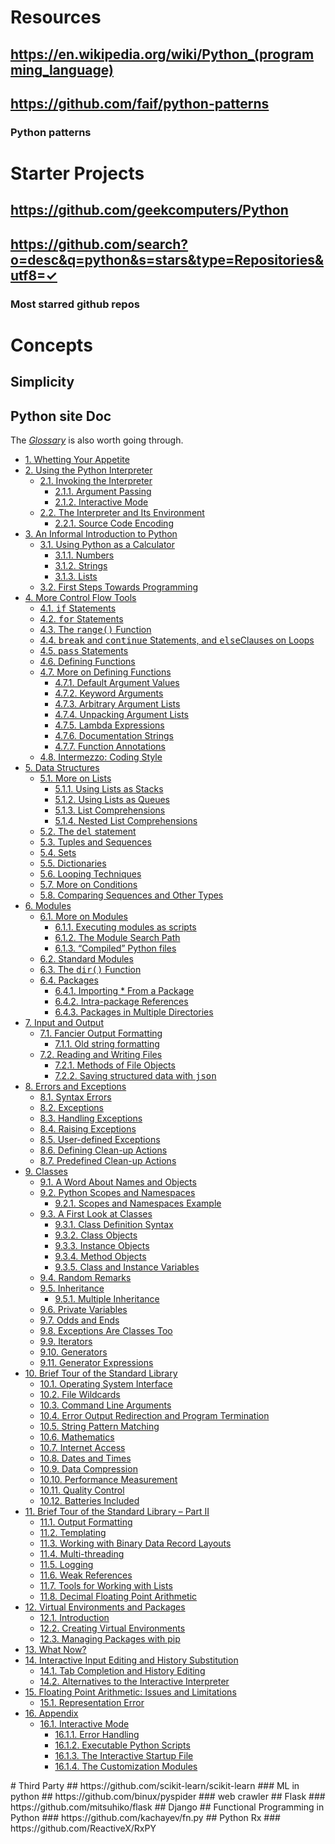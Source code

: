 # Resources
## https://en.wikipedia.org/wiki/Python_(programming_language)
## https://github.com/faif/python-patterns
### Python patterns
# Starter Projects
## https://github.com/geekcomputers/Python
## https://github.com/search?o=desc&q=python&s=stars&type=Repositories&utf8=✓
### Most starred github repos
# Concepts
## Simplicity
## Python site Doc
<p>The&#xA0;<a class="reference internal" href="https://docs.python.org/3.5/glossary.html#glossary"><em>Glossary</em></a>&#xA0;is also worth going through.</p><div class="toctree-wrapper compound"><ul><li class="toctree-l1"><a class="reference internal" href="https://docs.python.org/3.5/tutorial/appetite.html">1. Whetting Your Appetite</a></li><li class="toctree-l1"><a class="reference internal" href="https://docs.python.org/3.5/tutorial/interpreter.html">2. Using the Python Interpreter</a><ul><li class="toctree-l2"><a class="reference internal" href="https://docs.python.org/3.5/tutorial/interpreter.html#invoking-the-interpreter">2.1. Invoking the Interpreter</a><ul><li class="toctree-l3"><a class="reference internal" href="https://docs.python.org/3.5/tutorial/interpreter.html#argument-passing">2.1.1. Argument Passing</a></li><li class="toctree-l3"><a class="reference internal" href="https://docs.python.org/3.5/tutorial/interpreter.html#interactive-mode">2.1.2. Interactive Mode</a></li></ul></li><li class="toctree-l2"><a class="reference internal" href="https://docs.python.org/3.5/tutorial/interpreter.html#the-interpreter-and-its-environment">2.2. The Interpreter and Its Environment</a><ul><li class="toctree-l3"><a class="reference internal" href="https://docs.python.org/3.5/tutorial/interpreter.html#source-code-encoding">2.2.1. Source Code Encoding</a></li></ul></li></ul></li><li class="toctree-l1"><a class="reference internal" href="https://docs.python.org/3.5/tutorial/introduction.html">3. An Informal Introduction to Python</a><ul><li class="toctree-l2"><a class="reference internal" href="https://docs.python.org/3.5/tutorial/introduction.html#using-python-as-a-calculator">3.1. Using Python as a Calculator</a><ul><li class="toctree-l3"><a class="reference internal" href="https://docs.python.org/3.5/tutorial/introduction.html#numbers">3.1.1. Numbers</a></li><li class="toctree-l3"><a class="reference internal" href="https://docs.python.org/3.5/tutorial/introduction.html#strings">3.1.2. Strings</a></li><li class="toctree-l3"><a class="reference internal" href="https://docs.python.org/3.5/tutorial/introduction.html#lists">3.1.3. Lists</a></li></ul></li><li class="toctree-l2"><a class="reference internal" href="https://docs.python.org/3.5/tutorial/introduction.html#first-steps-towards-programming">3.2. First Steps Towards Programming</a></li></ul></li><li class="toctree-l1"><a class="reference internal" href="https://docs.python.org/3.5/tutorial/controlflow.html">4. More Control Flow Tools</a><ul><li class="toctree-l2"><a class="reference internal" href="https://docs.python.org/3.5/tutorial/controlflow.html#if-statements">4.1.&#xA0;<tt class="docutils literal"><span class="pre">if</span></tt>&#xA0;Statements</a></li><li class="toctree-l2"><a class="reference internal" href="https://docs.python.org/3.5/tutorial/controlflow.html#for-statements">4.2.&#xA0;<tt class="docutils literal"><span class="pre">for</span></tt>&#xA0;Statements</a></li><li class="toctree-l2"><a class="reference internal" href="https://docs.python.org/3.5/tutorial/controlflow.html#the-range-function">4.3. The&#xA0;<tt class="docutils literal"><span class="pre">range()</span></tt>&#xA0;Function</a></li><li class="toctree-l2"><a class="reference internal" href="https://docs.python.org/3.5/tutorial/controlflow.html#break-and-continue-statements-and-else-clauses-on-loops">4.4.&#xA0;<tt class="docutils literal"><span class="pre">break</span></tt>&#xA0;and&#xA0;<tt class="docutils literal"><span class="pre">continue</span></tt>&#xA0;Statements, and&#xA0;<tt class="docutils literal"><span class="pre">else</span></tt>Clauses on Loops</a></li><li class="toctree-l2"><a class="reference internal" href="https://docs.python.org/3.5/tutorial/controlflow.html#pass-statements">4.5.&#xA0;<tt class="docutils literal"><span class="pre">pass</span></tt>&#xA0;Statements</a></li><li class="toctree-l2"><a class="reference internal" href="https://docs.python.org/3.5/tutorial/controlflow.html#defining-functions">4.6. Defining Functions</a></li><li class="toctree-l2"><a class="reference internal" href="https://docs.python.org/3.5/tutorial/controlflow.html#more-on-defining-functions">4.7. More on Defining Functions</a><ul><li class="toctree-l3"><a class="reference internal" href="https://docs.python.org/3.5/tutorial/controlflow.html#default-argument-values">4.7.1. Default Argument Values</a></li><li class="toctree-l3"><a class="reference internal" href="https://docs.python.org/3.5/tutorial/controlflow.html#keyword-arguments">4.7.2. Keyword Arguments</a></li><li class="toctree-l3"><a class="reference internal" href="https://docs.python.org/3.5/tutorial/controlflow.html#arbitrary-argument-lists">4.7.3. Arbitrary Argument Lists</a></li><li class="toctree-l3"><a class="reference internal" href="https://docs.python.org/3.5/tutorial/controlflow.html#unpacking-argument-lists">4.7.4. Unpacking Argument Lists</a></li><li class="toctree-l3"><a class="reference internal" href="https://docs.python.org/3.5/tutorial/controlflow.html#lambda-expressions">4.7.5. Lambda Expressions</a></li><li class="toctree-l3"><a class="reference internal" href="https://docs.python.org/3.5/tutorial/controlflow.html#documentation-strings">4.7.6. Documentation Strings</a></li><li class="toctree-l3"><a class="reference internal" href="https://docs.python.org/3.5/tutorial/controlflow.html#function-annotations">4.7.7. Function Annotations</a></li></ul></li><li class="toctree-l2"><a class="reference internal" href="https://docs.python.org/3.5/tutorial/controlflow.html#intermezzo-coding-style">4.8. Intermezzo: Coding Style</a></li></ul></li><li class="toctree-l1"><a class="reference internal" href="https://docs.python.org/3.5/tutorial/datastructures.html">5. Data Structures</a><ul><li class="toctree-l2"><a class="reference internal" href="https://docs.python.org/3.5/tutorial/datastructures.html#more-on-lists">5.1. More on Lists</a><ul><li class="toctree-l3"><a class="reference internal" href="https://docs.python.org/3.5/tutorial/datastructures.html#using-lists-as-stacks">5.1.1. Using Lists as Stacks</a></li><li class="toctree-l3"><a class="reference internal" href="https://docs.python.org/3.5/tutorial/datastructures.html#using-lists-as-queues">5.1.2. Using Lists as Queues</a></li><li class="toctree-l3"><a class="reference internal" href="https://docs.python.org/3.5/tutorial/datastructures.html#list-comprehensions">5.1.3. List Comprehensions</a></li><li class="toctree-l3"><a class="reference internal" href="https://docs.python.org/3.5/tutorial/datastructures.html#nested-list-comprehensions">5.1.4. Nested List Comprehensions</a></li></ul></li><li class="toctree-l2"><a class="reference internal" href="https://docs.python.org/3.5/tutorial/datastructures.html#the-del-statement">5.2. The&#xA0;<tt class="docutils literal"><span class="pre">del</span></tt>&#xA0;statement</a></li><li class="toctree-l2"><a class="reference internal" href="https://docs.python.org/3.5/tutorial/datastructures.html#tuples-and-sequences">5.3. Tuples and Sequences</a></li><li class="toctree-l2"><a class="reference internal" href="https://docs.python.org/3.5/tutorial/datastructures.html#sets">5.4. Sets</a></li><li class="toctree-l2"><a class="reference internal" href="https://docs.python.org/3.5/tutorial/datastructures.html#dictionaries">5.5. Dictionaries</a></li><li class="toctree-l2"><a class="reference internal" href="https://docs.python.org/3.5/tutorial/datastructures.html#looping-techniques">5.6. Looping Techniques</a></li><li class="toctree-l2"><a class="reference internal" href="https://docs.python.org/3.5/tutorial/datastructures.html#more-on-conditions">5.7. More on Conditions</a></li><li class="toctree-l2"><a class="reference internal" href="https://docs.python.org/3.5/tutorial/datastructures.html#comparing-sequences-and-other-types">5.8. Comparing Sequences and Other Types</a></li></ul></li><li class="toctree-l1"><a class="reference internal" href="https://docs.python.org/3.5/tutorial/modules.html">6. Modules</a><ul><li class="toctree-l2"><a class="reference internal" href="https://docs.python.org/3.5/tutorial/modules.html#more-on-modules">6.1. More on Modules</a><ul><li class="toctree-l3"><a class="reference internal" href="https://docs.python.org/3.5/tutorial/modules.html#executing-modules-as-scripts">6.1.1. Executing modules as scripts</a></li><li class="toctree-l3"><a class="reference internal" href="https://docs.python.org/3.5/tutorial/modules.html#the-module-search-path">6.1.2. The Module Search Path</a></li><li class="toctree-l3"><a class="reference internal" href="https://docs.python.org/3.5/tutorial/modules.html#compiled-python-files">6.1.3. &#x201C;Compiled&#x201D; Python files</a></li></ul></li><li class="toctree-l2"><a class="reference internal" href="https://docs.python.org/3.5/tutorial/modules.html#standard-modules">6.2. Standard Modules</a></li><li class="toctree-l2"><a class="reference internal" href="https://docs.python.org/3.5/tutorial/modules.html#the-dir-function">6.3. The&#xA0;<tt class="docutils literal"><span class="pre">dir()</span></tt>&#xA0;Function</a></li><li class="toctree-l2"><a class="reference internal" href="https://docs.python.org/3.5/tutorial/modules.html#packages">6.4. Packages</a><ul><li class="toctree-l3"><a class="reference internal" href="https://docs.python.org/3.5/tutorial/modules.html#importing-from-a-package">6.4.1. Importing * From a Package</a></li><li class="toctree-l3"><a class="reference internal" href="https://docs.python.org/3.5/tutorial/modules.html#intra-package-references">6.4.2. Intra-package References</a></li><li class="toctree-l3"><a class="reference internal" href="https://docs.python.org/3.5/tutorial/modules.html#packages-in-multiple-directories">6.4.3. Packages in Multiple Directories</a></li></ul></li></ul></li><li class="toctree-l1"><a class="reference internal" href="https://docs.python.org/3.5/tutorial/inputoutput.html">7. Input and Output</a><ul><li class="toctree-l2"><a class="reference internal" href="https://docs.python.org/3.5/tutorial/inputoutput.html#fancier-output-formatting">7.1. Fancier Output Formatting</a><ul><li class="toctree-l3"><a class="reference internal" href="https://docs.python.org/3.5/tutorial/inputoutput.html#old-string-formatting">7.1.1. Old string formatting</a></li></ul></li><li class="toctree-l2"><a class="reference internal" href="https://docs.python.org/3.5/tutorial/inputoutput.html#reading-and-writing-files">7.2. Reading and Writing Files</a><ul><li class="toctree-l3"><a class="reference internal" href="https://docs.python.org/3.5/tutorial/inputoutput.html#methods-of-file-objects">7.2.1. Methods of File Objects</a></li><li class="toctree-l3"><a class="reference internal" href="https://docs.python.org/3.5/tutorial/inputoutput.html#saving-structured-data-with-json">7.2.2. Saving structured data with&#xA0;<tt class="docutils literal"><span class="pre">json</span></tt></a></li></ul></li></ul></li><li class="toctree-l1"><a class="reference internal" href="https://docs.python.org/3.5/tutorial/errors.html">8. Errors and Exceptions</a><ul><li class="toctree-l2"><a class="reference internal" href="https://docs.python.org/3.5/tutorial/errors.html#syntax-errors">8.1. Syntax Errors</a></li><li class="toctree-l2"><a class="reference internal" href="https://docs.python.org/3.5/tutorial/errors.html#exceptions">8.2. Exceptions</a></li><li class="toctree-l2"><a class="reference internal" href="https://docs.python.org/3.5/tutorial/errors.html#handling-exceptions">8.3. Handling Exceptions</a></li><li class="toctree-l2"><a class="reference internal" href="https://docs.python.org/3.5/tutorial/errors.html#raising-exceptions">8.4. Raising Exceptions</a></li><li class="toctree-l2"><a class="reference internal" href="https://docs.python.org/3.5/tutorial/errors.html#user-defined-exceptions">8.5. User-defined Exceptions</a></li><li class="toctree-l2"><a class="reference internal" href="https://docs.python.org/3.5/tutorial/errors.html#defining-clean-up-actions">8.6. Defining Clean-up Actions</a></li><li class="toctree-l2"><a class="reference internal" href="https://docs.python.org/3.5/tutorial/errors.html#predefined-clean-up-actions">8.7. Predefined Clean-up Actions</a></li></ul></li><li class="toctree-l1"><a class="reference internal" href="https://docs.python.org/3.5/tutorial/classes.html">9. Classes</a><ul><li class="toctree-l2"><a class="reference internal" href="https://docs.python.org/3.5/tutorial/classes.html#a-word-about-names-and-objects">9.1. A Word About Names and Objects</a></li><li class="toctree-l2"><a class="reference internal" href="https://docs.python.org/3.5/tutorial/classes.html#python-scopes-and-namespaces">9.2. Python Scopes and Namespaces</a><ul><li class="toctree-l3"><a class="reference internal" href="https://docs.python.org/3.5/tutorial/classes.html#scopes-and-namespaces-example">9.2.1. Scopes and Namespaces Example</a></li></ul></li><li class="toctree-l2"><a class="reference internal" href="https://docs.python.org/3.5/tutorial/classes.html#a-first-look-at-classes">9.3. A First Look at Classes</a><ul><li class="toctree-l3"><a class="reference internal" href="https://docs.python.org/3.5/tutorial/classes.html#class-definition-syntax">9.3.1. Class Definition Syntax</a></li><li class="toctree-l3"><a class="reference internal" href="https://docs.python.org/3.5/tutorial/classes.html#class-objects">9.3.2. Class Objects</a></li><li class="toctree-l3"><a class="reference internal" href="https://docs.python.org/3.5/tutorial/classes.html#instance-objects">9.3.3. Instance Objects</a></li><li class="toctree-l3"><a class="reference internal" href="https://docs.python.org/3.5/tutorial/classes.html#method-objects">9.3.4. Method Objects</a></li><li class="toctree-l3"><a class="reference internal" href="https://docs.python.org/3.5/tutorial/classes.html#class-and-instance-variables">9.3.5. Class and Instance Variables</a></li></ul></li><li class="toctree-l2"><a class="reference internal" href="https://docs.python.org/3.5/tutorial/classes.html#random-remarks">9.4. Random Remarks</a></li><li class="toctree-l2"><a class="reference internal" href="https://docs.python.org/3.5/tutorial/classes.html#inheritance">9.5. Inheritance</a><ul><li class="toctree-l3"><a class="reference internal" href="https://docs.python.org/3.5/tutorial/classes.html#multiple-inheritance">9.5.1. Multiple Inheritance</a></li></ul></li><li class="toctree-l2"><a class="reference internal" href="https://docs.python.org/3.5/tutorial/classes.html#private-variables">9.6. Private Variables</a></li><li class="toctree-l2"><a class="reference internal" href="https://docs.python.org/3.5/tutorial/classes.html#odds-and-ends">9.7. Odds and Ends</a></li><li class="toctree-l2"><a class="reference internal" href="https://docs.python.org/3.5/tutorial/classes.html#exceptions-are-classes-too">9.8. Exceptions Are Classes Too</a></li><li class="toctree-l2"><a class="reference internal" href="https://docs.python.org/3.5/tutorial/classes.html#iterators">9.9. Iterators</a></li><li class="toctree-l2"><a class="reference internal" href="https://docs.python.org/3.5/tutorial/classes.html#generators">9.10. Generators</a></li><li class="toctree-l2"><a class="reference internal" href="https://docs.python.org/3.5/tutorial/classes.html#generator-expressions">9.11. Generator Expressions</a></li></ul></li><li class="toctree-l1"><a class="reference internal" href="https://docs.python.org/3.5/tutorial/stdlib.html">10. Brief Tour of the Standard Library</a><ul><li class="toctree-l2"><a class="reference internal" href="https://docs.python.org/3.5/tutorial/stdlib.html#operating-system-interface">10.1. Operating System Interface</a></li><li class="toctree-l2"><a class="reference internal" href="https://docs.python.org/3.5/tutorial/stdlib.html#file-wildcards">10.2. File Wildcards</a></li><li class="toctree-l2"><a class="reference internal" href="https://docs.python.org/3.5/tutorial/stdlib.html#command-line-arguments">10.3. Command Line Arguments</a></li><li class="toctree-l2"><a class="reference internal" href="https://docs.python.org/3.5/tutorial/stdlib.html#error-output-redirection-and-program-termination">10.4. Error Output Redirection and Program Termination</a></li><li class="toctree-l2"><a class="reference internal" href="https://docs.python.org/3.5/tutorial/stdlib.html#string-pattern-matching">10.5. String Pattern Matching</a></li><li class="toctree-l2"><a class="reference internal" href="https://docs.python.org/3.5/tutorial/stdlib.html#mathematics">10.6. Mathematics</a></li><li class="toctree-l2"><a class="reference internal" href="https://docs.python.org/3.5/tutorial/stdlib.html#internet-access">10.7. Internet Access</a></li><li class="toctree-l2"><a class="reference internal" href="https://docs.python.org/3.5/tutorial/stdlib.html#dates-and-times">10.8. Dates and Times</a></li><li class="toctree-l2"><a class="reference internal" href="https://docs.python.org/3.5/tutorial/stdlib.html#data-compression">10.9. Data Compression</a></li><li class="toctree-l2"><a class="reference internal" href="https://docs.python.org/3.5/tutorial/stdlib.html#performance-measurement">10.10. Performance Measurement</a></li><li class="toctree-l2"><a class="reference internal" href="https://docs.python.org/3.5/tutorial/stdlib.html#quality-control">10.11. Quality Control</a></li><li class="toctree-l2"><a class="reference internal" href="https://docs.python.org/3.5/tutorial/stdlib.html#batteries-included">10.12. Batteries Included</a></li></ul></li><li class="toctree-l1"><a class="reference internal" href="https://docs.python.org/3.5/tutorial/stdlib2.html">11. Brief Tour of the Standard Library &#x2013; Part II</a><ul><li class="toctree-l2"><a class="reference internal" href="https://docs.python.org/3.5/tutorial/stdlib2.html#output-formatting">11.1. Output Formatting</a></li><li class="toctree-l2"><a class="reference internal" href="https://docs.python.org/3.5/tutorial/stdlib2.html#templating">11.2. Templating</a></li><li class="toctree-l2"><a class="reference internal" href="https://docs.python.org/3.5/tutorial/stdlib2.html#working-with-binary-data-record-layouts">11.3. Working with Binary Data Record Layouts</a></li><li class="toctree-l2"><a class="reference internal" href="https://docs.python.org/3.5/tutorial/stdlib2.html#multi-threading">11.4. Multi-threading</a></li><li class="toctree-l2"><a class="reference internal" href="https://docs.python.org/3.5/tutorial/stdlib2.html#logging">11.5. Logging</a></li><li class="toctree-l2"><a class="reference internal" href="https://docs.python.org/3.5/tutorial/stdlib2.html#weak-references">11.6. Weak References</a></li><li class="toctree-l2"><a class="reference internal" href="https://docs.python.org/3.5/tutorial/stdlib2.html#tools-for-working-with-lists">11.7. Tools for Working with Lists</a></li><li class="toctree-l2"><a class="reference internal" href="https://docs.python.org/3.5/tutorial/stdlib2.html#decimal-floating-point-arithmetic">11.8. Decimal Floating Point Arithmetic</a></li></ul></li><li class="toctree-l1"><a class="reference internal" href="https://docs.python.org/3.5/tutorial/venv.html">12. Virtual Environments and Packages</a><ul><li class="toctree-l2"><a class="reference internal" href="https://docs.python.org/3.5/tutorial/venv.html#introduction">12.1. Introduction</a></li><li class="toctree-l2"><a class="reference internal" href="https://docs.python.org/3.5/tutorial/venv.html#creating-virtual-environments">12.2. Creating Virtual Environments</a></li><li class="toctree-l2"><a class="reference internal" href="https://docs.python.org/3.5/tutorial/venv.html#managing-packages-with-pip">12.3. Managing Packages with pip</a></li></ul></li><li class="toctree-l1"><a class="reference internal" href="https://docs.python.org/3.5/tutorial/whatnow.html">13. What Now?</a></li><li class="toctree-l1"><a class="reference internal" href="https://docs.python.org/3.5/tutorial/interactive.html">14. Interactive Input Editing and History Substitution</a><ul><li class="toctree-l2"><a class="reference internal" href="https://docs.python.org/3.5/tutorial/interactive.html#tab-completion-and-history-editing">14.1. Tab Completion and History Editing</a></li><li class="toctree-l2"><a class="reference internal" href="https://docs.python.org/3.5/tutorial/interactive.html#alternatives-to-the-interactive-interpreter">14.2. Alternatives to the Interactive Interpreter</a></li></ul></li><li class="toctree-l1"><a class="reference internal" href="https://docs.python.org/3.5/tutorial/floatingpoint.html">15. Floating Point Arithmetic: Issues and Limitations</a><ul><li class="toctree-l2"><a class="reference internal" href="https://docs.python.org/3.5/tutorial/floatingpoint.html#representation-error">15.1. Representation Error</a></li></ul></li><li class="toctree-l1"><a class="reference internal" href="https://docs.python.org/3.5/tutorial/appendix.html">16. Appendix</a><ul><li class="toctree-l2"><a class="reference internal" href="https://docs.python.org/3.5/tutorial/appendix.html#interactive-mode">16.1. Interactive Mode</a><ul><li class="toctree-l3"><a class="reference internal" href="https://docs.python.org/3.5/tutorial/appendix.html#error-handling">16.1.1. Error Handling</a></li><li class="toctree-l3"><a class="reference internal" href="https://docs.python.org/3.5/tutorial/appendix.html#executable-python-scripts">16.1.2. Executable Python Scripts</a></li><li class="toctree-l3"><a class="reference internal" href="https://docs.python.org/3.5/tutorial/appendix.html#the-interactive-startup-file">16.1.3. The Interactive Startup File</a></li><li class="toctree-l3"><a class="reference internal" href="https://docs.python.org/3.5/tutorial/appendix.html#the-customization-modules">16.1.4. The Customization Modules</a></li></ul></li></ul></li></ul></div>
# Third Party
## https://github.com/scikit-learn/scikit-learn
### ML in python
## https://github.com/binux/pyspider
### web crawler
## Flask
### https://github.com/mitsuhiko/flask
## Django
## Functional Programming in Python
### https://github.com/kachayev/fn.py
## Python Rx
### https://github.com/ReactiveX/RxPY
